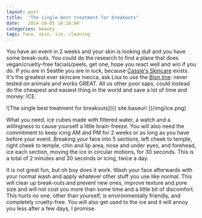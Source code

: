 ```yaml
---
layout: post
title:  "The single best treatment for breakouts"
date:   2014-10-05 14:10:04
categories: beauty
tags: face, skin, ice, cleaning
---
```


You have an event in 2 weeks and your skin is looking dull and you have some break-outs. You could do the research to find a place that does vegan/cruelty-free facials/peels, get one, hope you react well and win if you do. If you are in Seattle you are in luck, because [Cassie's Skincare](http://www.cassiesskincare.com/) exists. It's the greatest ever skincare mecca, ask Lisa to use the [Bion line](http://bionresearch.com/): never tested on animals and works GREAT. All us other poor saps, could instead do the cheapest and easiest thing in the world and save a lot of time and money: ICE. 

![The single best treatment for breakouts]({{ site.baseurl }}/img/ice.png)

What you need, ice cubes made with filtered water, a watch and a willingness to cause yourself a little brain-freeze. You will also need the commitment to keep icing AM and PM for 2 weeks or as long as you have before your event. Breaking your face into 5 sections, left cheek to temple, right cheek to temple, chin and lip area, nose and under eyes, and forehead, ice each section, moving the ice in circular motions, for 30 seconds. This is a total of 2 minutes and 30 seconds or icing, twice a day. 

It is not great fun, but oh boy does it work. Wash your face afterwards with your normal wash and apply whatever other stuff you use like normal. This will clear up break-outs and prevent new ones, improve texture and pore size and will not cost you more than some time and a little bit of discomfort. This hurts no one, other than yourself, is environmentally friendly, and completely cruelty-free. You will also get used to the ice and it will annoy you less after a few days, I promise.